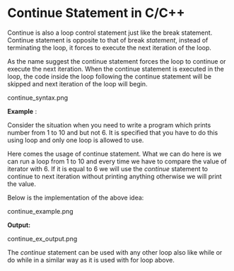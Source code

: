 # Continue Statement in C/C++

Continue is also a loop control statement just like the break statement. Continue statement is opposite to that of break _statement_, instead of terminating the loop, it forces to execute the next iteration of the loop.

As the name suggest the continue statement forces the loop to continue or execute the next iteration. When the continue statement is executed in the loop, the code inside the loop following the continue statement will be skipped and next iteration of the loop will begin.

continue\_syntax.png

**Example** :

Consider the situation when you need to write a program which prints number from 1 to 10 and but not 6. It is specified that you have to do this using loop and only one loop is allowed to use.

Here comes the usage of continue statement. What we can do here is we can run a loop from 1 to 10 and every time we have to compare the value of iterator with 6. If it is equal to 6 we will use the _continue_ statement to continue to next iteration without printing anything otherwise we will print the value.

Below is the implementation of the above idea:

continue\_example.png

**Output:**

continue\_ex\_output.png

The _continue_ statement can be used with any other loop also like while or do while in a similar way as it is used with for loop above.